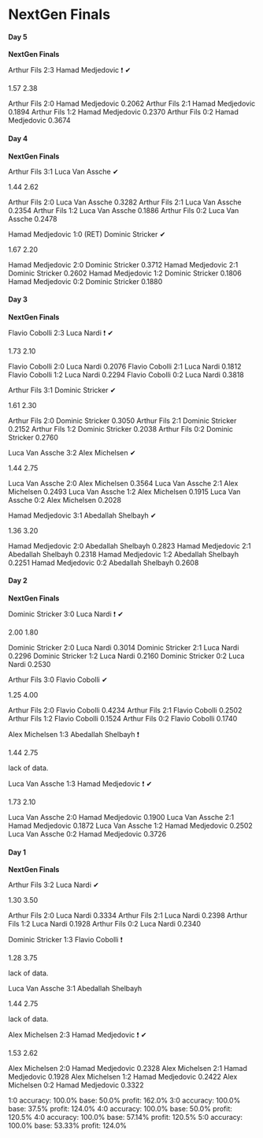 # NextGen Finals

#### Day 5


**NextGen Finals**

Arthur Fils  2:3  Hamad Medjedovic    ❗    ✔

1.57    2.38

Arthur Fils 2:0 Hamad Medjedovic 0.2062
Arthur Fils 2:1 Hamad Medjedovic 0.1894
Arthur Fils 1:2 Hamad Medjedovic 0.2370
Arthur Fils 0:2 Hamad Medjedovic 0.3674




#### Day 4


**NextGen Finals**

Arthur Fils  3:1  Luca Van Assche    ✔

1.44    2.62

Arthur Fils 2:0 Luca Van Assche 0.3282
Arthur Fils 2:1 Luca Van Assche 0.2354
Arthur Fils 1:2 Luca Van Assche 0.1886
Arthur Fils 0:2 Luca Van Assche 0.2478



Hamad Medjedovic  1:0 (RET)  Dominic Stricker    ✔

1.67    2.20

Hamad Medjedovic 2:0 Dominic Stricker 0.3712
Hamad Medjedovic 2:1 Dominic Stricker 0.2602
Hamad Medjedovic 1:2 Dominic Stricker 0.1806
Hamad Medjedovic 0:2 Dominic Stricker 0.1880




#### Day 3


**NextGen Finals**

Flavio Cobolli  2:3  Luca Nardi    ❗    ✔

1.73    2.10

Flavio Cobolli 2:0 Luca Nardi 0.2076
Flavio Cobolli 2:1 Luca Nardi 0.1812
Flavio Cobolli 1:2 Luca Nardi 0.2294
Flavio Cobolli 0:2 Luca Nardi 0.3818



Arthur Fils  3:1  Dominic Stricker    ✔

1.61    2.30

Arthur Fils 2:0 Dominic Stricker 0.3050
Arthur Fils 2:1 Dominic Stricker 0.2152
Arthur Fils 1:2 Dominic Stricker 0.2038
Arthur Fils 0:2 Dominic Stricker 0.2760



Luca Van Assche  3:2  Alex Michelsen    ✔

1.44    2.75

Luca Van Assche 2:0 Alex Michelsen 0.3564
Luca Van Assche 2:1 Alex Michelsen 0.2493
Luca Van Assche 1:2 Alex Michelsen 0.1915
Luca Van Assche 0:2 Alex Michelsen 0.2028



Hamad Medjedovic  3:1  Abedallah Shelbayh    ✔

1.36    3.20

Hamad Medjedovic 2:0 Abedallah Shelbayh 0.2823
Hamad Medjedovic 2:1 Abedallah Shelbayh 0.2318
Hamad Medjedovic 1:2 Abedallah Shelbayh 0.2251
Hamad Medjedovic 0:2 Abedallah Shelbayh 0.2608




#### Day 2


**NextGen Finals**

Dominic Stricker  3:0  Luca Nardi    ❗    ✔

2.00    1.80

Dominic Stricker 2:0 Luca Nardi 0.3014
Dominic Stricker 2:1 Luca Nardi 0.2296
Dominic Stricker 1:2 Luca Nardi 0.2160
Dominic Stricker 0:2 Luca Nardi 0.2530



Arthur Fils  3:0  Flavio Cobolli    ✔

1.25    4.00

Arthur Fils 2:0 Flavio Cobolli 0.4234
Arthur Fils 2:1 Flavio Cobolli 0.2502
Arthur Fils 1:2 Flavio Cobolli 0.1524
Arthur Fils 0:2 Flavio Cobolli 0.1740



Alex Michelsen  1:3  Abedallah Shelbayh    ❗

1.44    2.75

lack of data.



Luca Van Assche  1:3  Hamad Medjedovic    ❗    ✔

1.73    2.10

Luca Van Assche 2:0 Hamad Medjedovic 0.1900
Luca Van Assche 2:1 Hamad Medjedovic 0.1872
Luca Van Assche 1:2 Hamad Medjedovic 0.2502
Luca Van Assche 0:2 Hamad Medjedovic 0.3726




#### Day 1

**NextGen Finals**

Arthur Fils  3:2  Luca Nardi    ✔

1.30    3.50

Arthur Fils 2:0 Luca Nardi 0.3334
Arthur Fils 2:1 Luca Nardi 0.2398
Arthur Fils 1:2 Luca Nardi 0.1928
Arthur Fils 0:2 Luca Nardi 0.2340



Dominic Stricker  1:3  Flavio Cobolli    ❗

1.28    3.75

lack of data.



Luca Van Assche  3:1  Abedallah Shelbayh

1.44    2.75

lack of data.



Alex Michelsen  2:3  Hamad Medjedovic    ❗    ✔

1.53    2.62

Alex Michelsen 2:0 Hamad Medjedovic 0.2328
Alex Michelsen 2:1 Hamad Medjedovic 0.1928
Alex Michelsen 1:2 Hamad Medjedovic 0.2422
Alex Michelsen 0:2 Hamad Medjedovic 0.3322



1:0    accuracy: 100.0%    base: 50.0%    profit: 162.0%
3:0    accuracy: 100.0%    base: 37.5%    profit: 124.0%
4:0    accuracy: 100.0%    base: 50.0%    profit: 120.5%
4:0    accuracy: 100.0%    base: 57.14%    profit: 120.5%
5:0    accuracy: 100.0%    base: 53.33%    profit: 124.0%
